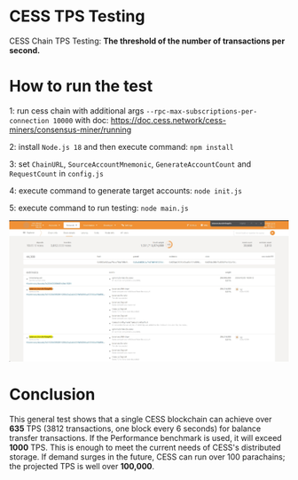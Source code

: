 # CESS TPS Testing

CESS Chain TPS Testing: **The threshold of the number of transactions per second.**

# How to run the test

1: run cess chain with additional args `--rpc-max-subscriptions-per-connection 10000` with doc: https://doc.cess.network/cess-miners/consensus-miner/running

2: install `Node.js 18` and then execute command: `npm install`

3: set `ChainURL`, `SourceAccountMnemonic`, `GenerateAccountCount` and `RequestCount` in `config.js`

4: execute command to generate target accounts: `node init.js`

5: execute command to run testing: `node main.js`

![img.png](public/img.png)

# Conclusion
This general test shows that a single CESS blockchain can achieve over **635** TPS (3812 transactions, one block every 6 seconds) for balance transfer transactions. If the Performance benchmark is used, it will exceed **1000** TPS.
This is enough to meet the current needs of CESS's distributed storage. If demand surges in the future, CESS can run over 100 parachains; the projected TPS is well over **100,000**. 

